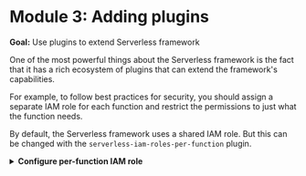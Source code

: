 # Module 3: Adding plugins

**Goal:** Use plugins to extend Serverless framework

One of the most powerful things about the Serverless framework is the fact that it has a rich ecosystem of plugins that can extend the framework's capabilities.

For example, to follow best practices for security, you should assign a separate IAM role for each function and restrict the permissions to just what the function needs.

By default, the Serverless framework uses a shared IAM role. But this can be changed with the `serverless-iam-roles-per-function` plugin.

<details>
<summary><b>Configure per-function IAM role</b></summary><p>

1. Install the `serverless-iam-roles-per-function` plugin as a dev dependency.

`npm i --save-dev serverless-iam-roles-per-function`

2. In the `serverless.yml` add the following to the end of the file

```yml
plugins:
  - serverless-iam-roles-per-function
```

This plugin allows you to specify the IAM permissions for each function.

3. Remove the `iamRoleStatements` block from the `provider` section.

4. Add an `iamRoleStatements` block to the `addRestaurant` function instead:

```yml
iamRoleStatements:
  - Effect: Allow
    Action: dynamodb:PutItem
    Resource: !GetAtt RestaurantsTable.Arn
```

The `addRestaurant` function should look like this afterwards

```yml
addRestaurant:
  handler: functions/add-restaurant.handler
  environment:
    RESTAURANTS_TABLE_NAME: !Ref RestaurantsTable
  events:
    - http:
        path: /restaurants
        method: post
  iamRoleStatements:
    - Effect: Allow
      Action: dynamodb:PutItem
      Resource: !GetAtt RestaurantsTable.Arn
```

5. Deploy the project again

`npm run sls -- deploy`

and make sure the `POST` endpoint still works.

`curl -d '{"name":"myOtherRestaurant"}' -H "Content-Type: application/json" -X POST https://xxx.execute-api.us-east-1.amazonaws.com/dev/restaurants`

</p></details>
